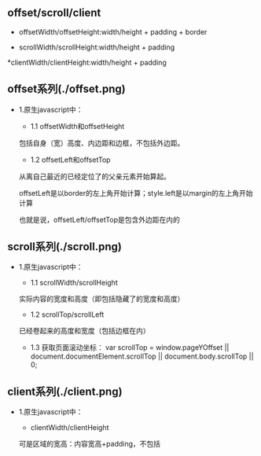 ## offset/scroll/client

* offsetWidth/offsetHeight:width/height + padding + border

* scrollWidth/scrollHeight:width/height + padding

*clientWidth/clientHeight:width/height + padding




## offset系列(./offset.png)
* 1.原生javascript中：
    + 1.1 offsetWidth和offsetHeight

    包括自身（宽）高度、内边距和边框，不包括外边距。

    + 1.2 offsetLeft和offsetTop

    从离自己最近的已经定位了的父亲元素开始算起。

    offsetLeft是以border的左上角开始计算；style.left是以margin的左上角开始计算

    也就是说，offsetLeft/offsetTop是包含外边距在内的

## scroll系列(./scroll.png)
* 1.原生javascript中：
    + 1.1 scrollWidth/scrollHeight

    实际内容的宽度和高度（即包括隐藏了的宽度和高度）
    + 1.2 scrollTop/scrollLeft

    已经卷起来的高度和宽度（包括边框在内）
    + 1.3 获取页面滚动坐标：
    var scrollTop = window.pageYOffset || document.documentElement.scrollTop || document.body.scrollTop || 0;

## client系列(./client.png)
* 1.原生javascript中：
    + clientWidth/clientHeight
    
    可是区域的宽高：内容宽高+padding，不包括

